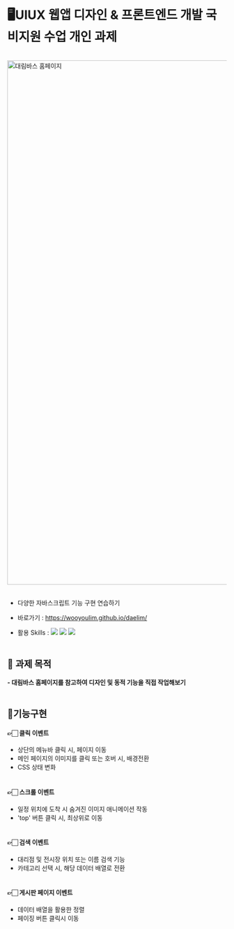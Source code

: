 # 🖥️UIUX 웹앱 디자인 & 프론트엔드 개발 국비지원 수업 개인 과제

<br>

<img width="1200" alt="대림바스 홈페이지" src="https://github.com/Wooyoulim/daelim/assets/168395738/331eb8c4-33b1-4a75-a0db-87f1cd522e05">

<br>
<br>

- 다양한 자바스크립트 기능 구현 연습하기
- 바로가기 : https://wooyoulim.github.io/daelim/

- 활용 Skills : <img src="https://img.shields.io/badge/HTML5-E34F26?style=flat&logo=HTML5&logoColor=white" /> <img src="https://img.shields.io/badge/CSS3-1572B6?style=flat&logo=CSS3&logoColor=white" /> <img src="https://img.shields.io/badge/JavaScript-F7DF1E?style=flat&logo=JavaScript&logoColor=white" /> 
  <br>
  <br>
## 🎯 과제 목적

**- 대림바스 홈페이지를 참고하여 디자인 및 동적 기능을 직접 작업해보기**
 <br>
  <br>

## 📢기능구현

#### 👉🏻 클릭 이벤트

- 상단의 메뉴바 클릭 시, 페이지 이동
- 메인 페이지의 이미지를 클릭 또는 호버 시, 배경전환
- CSS 상태 변화
    <br>
    <br>

 #### 👉🏻 스크롤 이벤트

- 일정 위치에 도착 시 숨겨진 이미지 애니메이션 작동
- 'top' 버튼 클릭 시, 최상위로 이동
    <br>
    <br>

 #### 👉🏻 검색 이벤트

- 대리점 및 전시장 위치 또는 이름 검색 기능
- 카테고리 선택 시, 해당 데이터 배열로 전환
    <br>
    <br>

 #### 👉🏻 게시판 페이지 이벤트

- 데이터 배열을 활용한 정렬
- 페이징 버튼 클릭시 이동
    <br>
    <br>


 
    
    


